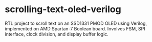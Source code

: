 # scrolling-text-oled-verilog
RTL project to scroll text on an SSD1331 PMOD OLED using Verilog, implemented on AMD Spartan-7 Boolean board. Involves FSM, SPI interface, clock division, and display buffer logic.
